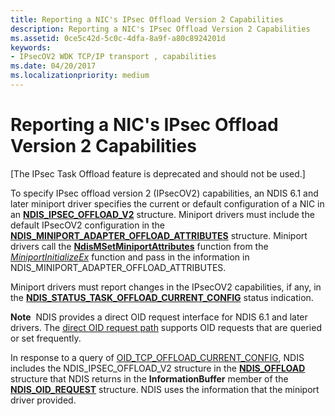 ```yaml
---
title: Reporting a NIC's IPsec Offload Version 2 Capabilities
description: Reporting a NIC's IPsec Offload Version 2 Capabilities
ms.assetid: 0ce5c42d-5c0c-4dfa-8a9f-a80c8924201d
keywords:
- IPsecOV2 WDK TCP/IP transport , capabilities
ms.date: 04/20/2017
ms.localizationpriority: medium
---
```


# Reporting a NIC's IPsec Offload Version 2 Capabilities

\[The IPsec Task Offload feature is deprecated and should not be used.\]




To specify IPsec offload version 2 (IPsecOV2) capabilities, an NDIS 6.1 and later miniport driver specifies the current or default configuration of a NIC in an [**NDIS\_IPSEC\_OFFLOAD\_V2**](https://msdn.microsoft.com/library/windows/hardware/ff565808) structure. Miniport drivers must include the default IPsecOV2 configuration in the [**NDIS\_MINIPORT\_ADAPTER\_OFFLOAD\_ATTRIBUTES**](https://msdn.microsoft.com/library/windows/hardware/ff565930) structure. Miniport drivers call the [**NdisMSetMiniportAttributes**](https://msdn.microsoft.com/library/windows/hardware/ff563672) function from the [*MiniportInitializeEx*](https://msdn.microsoft.com/library/windows/hardware/ff559389) function and pass in the information in NDIS\_MINIPORT\_ADAPTER\_OFFLOAD\_ATTRIBUTES.

Miniport drivers must report changes in the IPsecOV2 capabilities, if any, in the [**NDIS\_STATUS\_TASK\_OFFLOAD\_CURRENT\_CONFIG**](https://msdn.microsoft.com/library/windows/hardware/ff567424) status indication.

**Note**  NDIS provides a direct OID request interface for NDIS 6.1 and later drivers. The [direct OID request path](https://msdn.microsoft.com/library/windows/hardware/ff564736) supports OID requests that are queried or set frequently.

 

In response to a query of [OID\_TCP\_OFFLOAD\_CURRENT\_CONFIG](https://msdn.microsoft.com/library/windows/hardware/ff569805), NDIS includes the NDIS\_IPSEC\_OFFLOAD\_V2 structure in the [**NDIS\_OFFLOAD**](https://msdn.microsoft.com/library/windows/hardware/ff566599) structure that NDIS returns in the **InformationBuffer** member of the [**NDIS\_OID\_REQUEST**](https://msdn.microsoft.com/library/windows/hardware/ff566710) structure. NDIS uses the information that the miniport driver provided.

 

 





